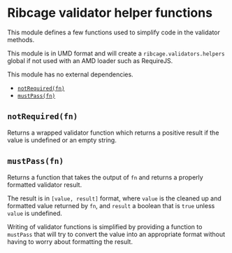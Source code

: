 # <a name="ribcage-validator-helper-functions">Ribcage validator helper functions</a>

This module defines a few functions used to simplify code in the validator
methods.

This module is in UMD format and will create a `ribcage.validators.helpers`
global if not used with an AMD loader such as RequireJS.

This module has no external dependencies.

 + [`notRequired(fn)`](#notrequired-fn)
 + [`mustPass(fn)`](#mustpass-fn)


## <a name="notrequired-fn">`notRequired(fn)`</a>

Returns a wrapped validator function which returns a positive result if the
value is undefined or an empty string.

## <a name="mustpass-fn">`mustPass(fn)`</a>

Returns a function that takes the output of `fn` and returns a properly
formatted validator result.

The result is in `[value, result]` format, where `value` is the cleaned up and
formatted value returned by `fn`, and `result` a boolean that is `true` unless
`value` is undefined.

Writing of validator functions is simplified by providing a function to
`mustPass` that will try to convert the value into an appropriate format
without having to worry about formatting the result.